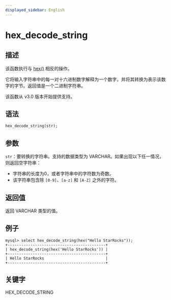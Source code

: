 ```yaml
---
displayed_sidebar: English
---
```


# hex_decode_string

## 描述

该函数执行与 [hex()](hex.md) 相反的操作。

它将输入字符串中的每一对十六进制数字解释为一个数字，并将其转换为表示该数字的字节。返回值是一个二进制字符串。

该函数从 v3.0 版本开始提供支持。

## 语法

```Haskell
hex_decode_string(str);
```

## 参数

`str`：要转换的字符串。支持的数据类型为 VARCHAR。如果出现以下任一情况，则返回空字符串：

- 字符串的长度为0，或者字符串中的字符数为奇数。
- 该字符串包含除 `[0-9]`、`[a-z]` 和 `[A-Z]` 之外的字符。

## 返回值

返回 VARCHAR 类型的值。

## 例子

```Plain Text
mysql> select hex_decode_string(hex("Hello StarRocks"));
+-------------------------------------------+
| hex_decode_string(hex('Hello StarRocks')) |
+-------------------------------------------+
| Hello StarRocks                           |
+-------------------------------------------+
```

## 关键字

HEX_DECODE_STRING
